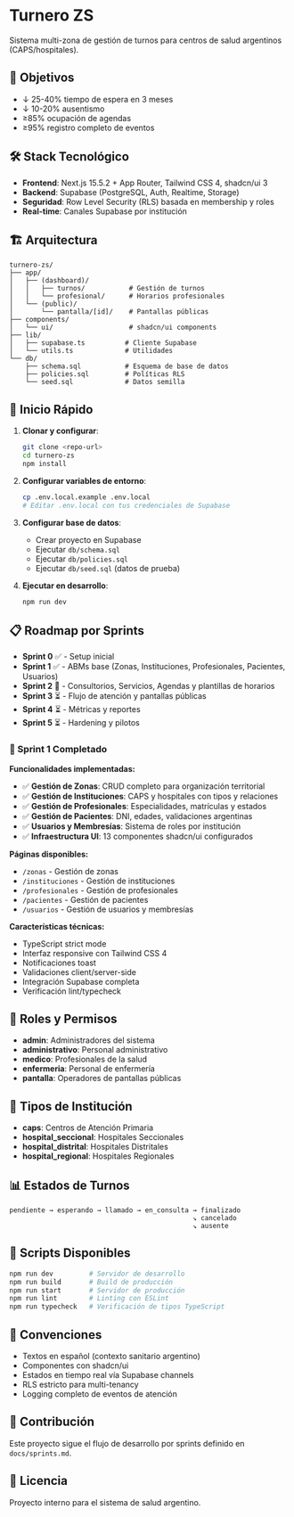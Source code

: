 # Turnero ZS

Sistema multi-zona de gestión de turnos para centros de salud argentinos (CAPS/hospitales).

## 🎯 Objetivos

- ↓ 25-40% tiempo de espera en 3 meses
- ↓ 10-20% ausentismo
- ≥85% ocupación de agendas
- ≥95% registro completo de eventos

## 🛠️ Stack Tecnológico

- **Frontend**: Next.js 15.5.2 + App Router, Tailwind CSS 4, shadcn/ui 3
- **Backend**: Supabase (PostgreSQL, Auth, Realtime, Storage)
- **Seguridad**: Row Level Security (RLS) basada en membership y roles
- **Real-time**: Canales Supabase por institución

## 🏗️ Arquitectura

```
turnero-zs/
├── app/
│   ├── (dashboard)/
│   │   ├── turnos/           # Gestión de turnos
│   │   └── profesional/      # Horarios profesionales
│   └── (public)/
│       └── pantalla/[id]/    # Pantallas públicas
├── components/
│   └── ui/                   # shadcn/ui components
├── lib/
│   ├── supabase.ts          # Cliente Supabase
│   └── utils.ts             # Utilidades
└── db/
    ├── schema.sql           # Esquema de base de datos
    ├── policies.sql         # Políticas RLS
    └── seed.sql             # Datos semilla
```

## 🚀 Inicio Rápido

1. **Clonar y configurar**:
   ```bash
   git clone <repo-url>
   cd turnero-zs
   npm install
   ```

2. **Configurar variables de entorno**:
   ```bash
   cp .env.local.example .env.local
   # Editar .env.local con tus credenciales de Supabase
   ```

3. **Configurar base de datos**:
   - Crear proyecto en Supabase
   - Ejecutar `db/schema.sql`
   - Ejecutar `db/policies.sql`
   - Ejecutar `db/seed.sql` (datos de prueba)

4. **Ejecutar en desarrollo**:
   ```bash
   npm run dev
   ```

## 📋 Roadmap por Sprints

- **Sprint 0** ✅ - Setup inicial
- **Sprint 1** ✅ - ABMs base (Zonas, Instituciones, Profesionales, Pacientes, Usuarios)
- **Sprint 2** 🔄 - Consultorios, Servicios, Agendas y plantillas de horarios
- **Sprint 3** ⏳ - Flujo de atención y pantallas públicas
- **Sprint 4** ⏳ - Métricas y reportes
- **Sprint 5** ⏳ - Hardening y pilotos

### 🏁 Sprint 1 Completado

**Funcionalidades implementadas:**
- ✅ **Gestión de Zonas**: CRUD completo para organización territorial
- ✅ **Gestión de Instituciones**: CAPS y hospitales con tipos y relaciones
- ✅ **Gestión de Profesionales**: Especialidades, matrículas y estados
- ✅ **Gestión de Pacientes**: DNI, edades, validaciones argentinas
- ✅ **Usuarios y Membresías**: Sistema de roles por institución
- ✅ **Infraestructura UI**: 13 componentes shadcn/ui configurados

**Páginas disponibles:**
- `/zonas` - Gestión de zonas
- `/instituciones` - Gestión de instituciones
- `/profesionales` - Gestión de profesionales
- `/pacientes` - Gestión de pacientes
- `/usuarios` - Gestión de usuarios y membresías

**Características técnicas:**
- TypeScript strict mode
- Interfaz responsive con Tailwind CSS 4
- Notificaciones toast
- Validaciones client/server-side
- Integración Supabase completa
- Verificación lint/typecheck

## 🔐 Roles y Permisos

- **admin**: Administradores del sistema
- **administrativo**: Personal administrativo
- **medico**: Profesionales de la salud
- **enfermeria**: Personal de enfermería
- **pantalla**: Operadores de pantallas públicas

## 🏥 Tipos de Institución

- **caps**: Centros de Atención Primaria
- **hospital_seccional**: Hospitales Seccionales
- **hospital_distrital**: Hospitales Distritales
- **hospital_regional**: Hospitales Regionales

## 📊 Estados de Turnos

```
pendiente → esperando → llamado → en_consulta → finalizado
                                              ↘ cancelado
                                              ↘ ausente
```

## 🔧 Scripts Disponibles

```bash
npm run dev         # Servidor de desarrollo
npm run build       # Build de producción
npm run start       # Servidor de producción
npm run lint        # Linting con ESLint
npm run typecheck   # Verificación de tipos TypeScript
```

## 📝 Convenciones

- Textos en español (contexto sanitario argentino)
- Componentes con shadcn/ui
- Estados en tiempo real vía Supabase channels
- RLS estricto para multi-tenancy
- Logging completo de eventos de atención

## 🤝 Contribución

Este proyecto sigue el flujo de desarrollo por sprints definido en `docs/sprints.md`.

## 📄 Licencia

Proyecto interno para el sistema de salud argentino.